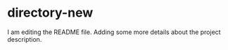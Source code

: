 # directory-new

I am editing the README file. Adding some more details about the project description.

